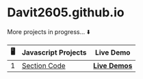 # Davit2605.github.io

More projects in progress... ⬇️ 

| 🖥️ | Javascript Projects | Live Demo                                                       |
|:---:|---------------------|:---------------------------------------------------------------:|
| 1   |   [Section Code](https://github.com/Davit2605/Davit2605.github.io) | **[Live Demos](https://davit2605.github.io/)**   |

